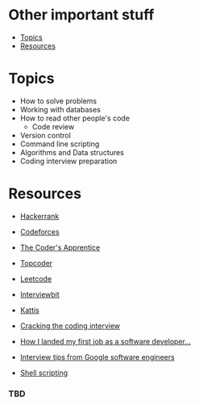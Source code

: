 # Other important stuff
* [Topics](#topics)
* [Resources](#resources)

# Topics
* How to solve problems
* Working with databases
* How to read other people's code
    - Code review
* Version control
* Command line scripting
* Algorithms and Data structures
* Coding interview preparation

# Resources
* [Hackerrank](https://www.hackerrank.com/)

* [Codeforces](http://codeforces.com/contests)

* [The Coder's Apprentice](http://www.spronck.net/pythonbook/index.xhtml)

* [Topcoder](https://community.topcoder.com/tc?module=MatchDetails&rd=15712)

* [Leetcode](https://leetcode.com/)

* [Interviewbit](https://www.interviewbit.com/)

* [Kattis](https://open.kattis.com/)

* [Cracking the coding interview](https://books.google.co.uk/books/about/Cracking_the_Coding_Interview.html?id=anhAXwAACAAJ&hl=en)

* [How I landed my first job as a software developer...](https://www.freecodecamp.org/news/how-i-set-myself-up-to-land-my-first-job-as-a-self-taught-developer-43d326ea6b67/)

* [Interview tips from Google software engineers](https://www.youtube.com/watch?v=XOtrOSatBoY&feature=youtu.be)

* [Shell scripting](https://www.shellscript.sh/interactive.html)

### TBD